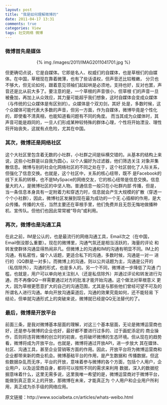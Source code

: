 ```yaml
---
layout: post
title: "我是如何理解微博的"
date: 2011-04-17 13:31
comments: true
categories: View
tags: 社交网络 微博
---
```

<h3>微博首先是媒体</h3>
<center>{% img /images/2011/IMAG2011041701.jpg %}</center>
<p>但更确切点说，它是自媒体。它即是名人、权威们的自媒体，也是草根们的自媒体。在中国，草根现在靠着微薄，也有了些话语权，但声音还比较稚嫩，
分贝也不够大，但无论如何，跟着意见领袖们起起哄是必须地，支持也好，反对也罢，声音还是比从前大多了。要注意的是，一个草根的声音很小，但草根
们的声音一旦被叠加，再加上从众效应，其力量可能超乎我们想象，这时自媒体会变成众媒体（与传统的公众媒体是有区别的）。众媒体是个双刃剑，其好
处是，多数时候，这个众媒体可能代表大多数的声音，但另一方面，作为自媒体，微博毕竟是个性化的，即使看不清真相，也能知道看问题有不同的角度。
而当其成为众媒体时，其声音可能是趋同的，一旦人们形成某种较特殊的群体心理，个性将开始湮没、理性将开始丧失，这就有点危险，尤其在中国。</p>

<!--more-->

<h3>其次，微博还是网络社区</h3>
<p>这个大社区里包含着无数的小社群，小社群之间是纵横交错的。从基本的结构上来说，这些小社群是以自我为圆心，以个人偏好为过滤器，他们筛选关注
对象并集散信息。微博与别的社会化网络社区的不同之处在于，这个社区弱化了人际关系，但强化了信息交换。也就是，这个社区中，关系的核心纽带，既不
是Facebook的线下关系的转移，也不是MySpace的网络交友，它的核心纽带是信息交换。信息量大的人，是微博社区的中坚人物。普通信息一般只在小社群内部
传播，但是，当一条信息本身具有一定附着力和穿透力时，信息就会产生大规模的扩散（穿透一个个小社群），因此，微博社区发展到现在最为成功的一个无
心插柳的作用，是大众传播。传播的大任，当然主要还在草根手里，他们免费并且无怨无悔地做播种机、宣传队。但他们也因此常常被“导向”或利用。</p>

<h3>再次，微博也是沟通工具</h3>
<p>在此之前，IM是公认的，也是最流行的网络沟通工具，Email次之（在中国，Email倒没那么重要）。现在的微博里，沟通气氛还是相当活跃的，海量的评论
和转发使群体沟通显得热闹非凡。但微博上的沟通和IM的沟通有明显不同。IM上的沟通，有私密性，偏个人话题，更适合私下的沟通，多数时候，沟通是一对一
进行的（QQ群是一对多）。而微博上的沟通，则以公共话题为主，沟通是公开的（私信除外），沟通的形式，也是多人的。另一个不同，微博进一步降低了沟通
门槛，也就是，用户可以单向地关注别人（还是私信除外）并通过评论和转发进行沟通，而不再像QQ一样需要通过对方的批准才能开始沟通。这个做法对草根意义
更大，因为草根更愿意扩大的自己的沟通范围，尤其是与那些他们曾经可望不可及的所谓名人进行沟通。单向开放沟通渠道后，沟通的效果究竟如何，还不能轻易
下结论，但单就沟通形式上的突破来说，微博就已经是QQ无法替代的了。</p>

<h3>最后，微博是开放平台</h3>
<p>前面三条，是我对微博基本层面的理解，对这三个基本层面，无论是微博运营商也好，还是参与微博的企业也好，最好都不要进行过多的、过于画蛇添足的
商业操作，否则将违背微博的创立时的初衷，也将破坏微博的生态环境。但从现在的趋势看，微博将成为开放平台。也就是，微博将通过开放API，进一步放大
其在媒体、社区、沟通工具，甚至企业营销等方面的作用。因此，开放平台将为微博运营商和企业都带来新的商业机会。微博基础平台的作用，是产生数据和
传播数据，但这些数据杂乱而无序，平台的开放，意味着参与微博的各个方面，包括个人用户，企业用户，以及运营商自身，都将可以按照不同的需求来利用
数据，深入的数据挖掘意味着什么，这里无需多说，这里我唯一希望的是，微博运营商对于微博平台，能做到真正意义上的开放，那微博在未来，才能真正为
个人用户和企业用户所利用，真正成为杀手级的网络应用。</p>

<p>原文链接：http://www.socialbeta.cn/articles/whats-weibo.html</p>
